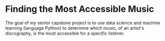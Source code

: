 # Finding the Most Accessible Music
The goal of my senior capstone project is to use data science and machine learning (language Python) to determine which music, of an artist's discography, is the most accessible for a specific listener.
